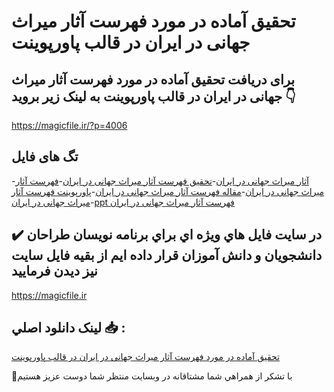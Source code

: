 # تحقیق آماده در مورد فهرست آثار میراث جهانی در ایران در قالب پاورپوینت

## برای دریافت تحقیق آماده در مورد فهرست آثار میراث جهانی در ایران در قالب پاورپوینت به لینک زیر بروید 👇

https://magicfile.ir/?p=4006

## تگ های فایل

-[آثار میراث جهانی در ایران](https://magicfile.ir/product/%d8%aa%d8%ad%d9%82%db%8c%d9%82-%d9%81%d9%87%d8%b1%d8%b3%d8%aa-%d8%a2%d8%ab%d8%a7%d8%b1-%d9%85%db%8c%d8%b1%d8%a7%d8%ab-%d8%ac%d9%87%d8%a7%d9%86%db%8c-%d8%af%d8%b1-%d8%a7%db%8c%d8%b1%d8%a7%d9%86-%d9%be%d8%a7%d9%88%d8%b1%d9%be%d9%88%db%8c%d9%86%d8%aa/)-[تحقیق فهرست آثار میراث جهانی در ایران](https://magicfile.ir/product/%d8%aa%d8%ad%d9%82%db%8c%d9%82-%d9%81%d9%87%d8%b1%d8%b3%d8%aa-%d8%a2%d8%ab%d8%a7%d8%b1-%d9%85%db%8c%d8%b1%d8%a7%d8%ab-%d8%ac%d9%87%d8%a7%d9%86%db%8c-%d8%af%d8%b1-%d8%a7%db%8c%d8%b1%d8%a7%d9%86-%d9%be%d8%a7%d9%88%d8%b1%d9%be%d9%88%db%8c%d9%86%d8%aa/)-[فهرست آثار میراث جهانی در ایران](https://magicfile.ir/product/%d8%aa%d8%ad%d9%82%db%8c%d9%82-%d9%81%d9%87%d8%b1%d8%b3%d8%aa-%d8%a2%d8%ab%d8%a7%d8%b1-%d9%85%db%8c%d8%b1%d8%a7%d8%ab-%d8%ac%d9%87%d8%a7%d9%86%db%8c-%d8%af%d8%b1-%d8%a7%db%8c%d8%b1%d8%a7%d9%86-%d9%be%d8%a7%d9%88%d8%b1%d9%be%d9%88%db%8c%d9%86%d8%aa/)-[مقاله فهرست آثار میراث جهانی در ایران](https://magicfile.ir/product/%d8%aa%d8%ad%d9%82%db%8c%d9%82-%d9%81%d9%87%d8%b1%d8%b3%d8%aa-%d8%a2%d8%ab%d8%a7%d8%b1-%d9%85%db%8c%d8%b1%d8%a7%d8%ab-%d8%ac%d9%87%d8%a7%d9%86%db%8c-%d8%af%d8%b1-%d8%a7%db%8c%d8%b1%d8%a7%d9%86-%d9%be%d8%a7%d9%88%d8%b1%d9%be%d9%88%db%8c%d9%86%d8%aa/)-[پاورپوینت فهرست آثار میراث جهانی در ایران](https://magicfile.ir/product/%d8%aa%d8%ad%d9%82%db%8c%d9%82-%d9%81%d9%87%d8%b1%d8%b3%d8%aa-%d8%a2%d8%ab%d8%a7%d8%b1-%d9%85%db%8c%d8%b1%d8%a7%d8%ab-%d8%ac%d9%87%d8%a7%d9%86%db%8c-%d8%af%d8%b1-%d8%a7%db%8c%d8%b1%d8%a7%d9%86-%d9%be%d8%a7%d9%88%d8%b1%d9%be%d9%88%db%8c%d9%86%d8%aa/)-[ppt فهرست آثار میراث جهانی در ایران](https://magicfile.ir/product/%d8%aa%d8%ad%d9%82%db%8c%d9%82-%d9%81%d9%87%d8%b1%d8%b3%d8%aa-%d8%a2%d8%ab%d8%a7%d8%b1-%d9%85%db%8c%d8%b1%d8%a7%d8%ab-%d8%ac%d9%87%d8%a7%d9%86%db%8c-%d8%af%d8%b1-%d8%a7%db%8c%d8%b1%d8%a7%d9%86-%d9%be%d8%a7%d9%88%d8%b1%d9%be%d9%88%db%8c%d9%86%d8%aa/)

## ✔️ در سايت فايل هاي ويژه اي براي برنامه نويسان طراحان دانشجويان و دانش آموزان قرار داده ايم از بقيه فايل سايت نيز ديدن فرماييد

https://magicfile.ir


## لينک دانلود اصلي 📥 :

[تحقیق آماده در مورد فهرست آثار میراث جهانی در ایران در قالب پاورپوینت](https://magicfile.ir/product/%d8%aa%d8%ad%d9%82%db%8c%d9%82-%d9%81%d9%87%d8%b1%d8%b3%d8%aa-%d8%a2%d8%ab%d8%a7%d8%b1-%d9%85%db%8c%d8%b1%d8%a7%d8%ab-%d8%ac%d9%87%d8%a7%d9%86%db%8c-%d8%af%d8%b1-%d8%a7%db%8c%d8%b1%d8%a7%d9%86-%d9%be%d8%a7%d9%88%d8%b1%d9%be%d9%88%db%8c%d9%86%d8%aa/) 


🙏با تشکر از همراهي شما مشتاقانه در وبسایت منتظر شما دوست عزیز هستیم

